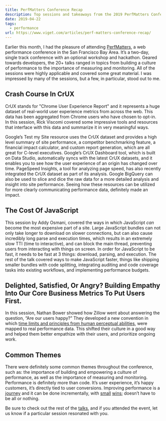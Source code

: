 ```yaml
---
title: PerfMatters Conference Recap
description: Top sessions and takeaways from the 2019 PerfMatters Conference.
date: 2019-04-22
tags:
  - performance
url: https://www.viget.com/articles/perf-matters-conference-recap/
---
```


Earlier this month, I had the pleasure of attending [PerfMatters](https://www.perfmattersconf.com/), a web performance conference in the San Francisco Bay Area. It’s a two-day, single track conference with an optional workshop and hackathon. Geared towards developers, the 20+ talks ranged in topics from building a culture of performance to the importance of measuring and monitoring. All of the sessions were highly applicable and covered some great material. I was impressed by many of the sessions, but a few, in particular, stood out to me.

## Crash Course In CrUX

CrUX stands for "Chrome User Experience Report" and it represents a huge dataset of real-world user experience metrics from across the web. This data has been aggregated from Chrome users who have chosen to opt-in. In this session, Rick Viscomi covered some impressive tools and resources that interface with this data and summarize it in very meaningful ways.

Google’s Test my Site resource uses the CrUX dataset and provides a high level summary of site performance, a competitor benchmarking feature, a financial impact calculator, and custom report generation, which are all great for C-level executives. Google’s CrUX Dashboard tool, which is built on Data Studio, automatically syncs with the latest CrUX datasets, and it enables you to see how the user experience of an origin has changed over time. PageSpeed Insights, a tool for analyzing page speed, has also recently integrated the CrUX dataset as part of its analysis. Google BigQuery can also be used to slice and dice the raw data for a more detailed analysis and insight into site performance. Seeing how these resources can be utilized for more clearly communicating performance data, definitely made an impact.

## The Cost Of JavaScript

This session by Addy Osmani, covered the ways in which JavaScript _can_ become the most expensive part of a site. Large JavaScript bundles can not only take longer to download on slower connections, but can also cause incredibly long parse and execution times, which results in an extremely slow TTI (time to interactive), and can block the main thread, preventing users from interacting with things on screen. In order for JavaScript to be fast, it needs to be fast at 3 things: download, parsing, and execution. The rest of the talk covered ways to make JavaScript faster, things like shipping smaller bundles with code splitting, integrating auditing and code coverage tasks into existing workflows, and implementing performance budgets.

## Delighted, Satisfied, Or Angry? Building Empathy Into Our Core Business Metrics To Put Users First.

In this session, Nathan Bower showed how Zillow went about answering the question, “Are our users happy?” They developed a new convention in which [time limits and principles from human perceptual abilities](https://www.nngroup.com/articles/response-times-3-important-limits/), were mapped to real performance data. This shifted their culture in a good way and helped them better empathize with their users, and prioritize ongoing work.

## Common Themes

There were definitely some common themes throughout the conference, such as: the importance of building and empowering a culture of performance, as well as the importance of measuring and monitoring. Performance is definitely more than code. It’s user experience, it’s happy customers, it’s directly tied to user conversions. Improving performance is a [journey](https://www.viget.com/articles/3-strategies-for-boosting-web-app-performance/) and it can be done incrementally, with [small](https://www.viget.com/articles/make-your-site-faster-with-preconnect-hints/) [wins](https://www.viget.com/articles/performance-loading-font-picker-previews/); doesn’t have to be all or nothing.

Be sure to check out the rest of the [talks](https://www.perfmattersconf.com/talks/), and if you attended the event, let us know if a particular session resonated with you.
